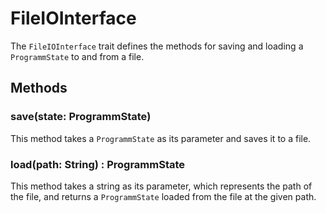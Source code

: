 # FileIOInterface

The `FileIOInterface` trait defines the methods for saving and loading a `ProgrammState` to and from a file.

## Methods

### save(state: ProgrammState)

This method takes a `ProgrammState` as its parameter and saves it to a file.

### load(path: String) : ProgrammState

This method takes a string as its parameter, which represents the path of the file, and returns a `ProgrammState` loaded from the file at the given path.

